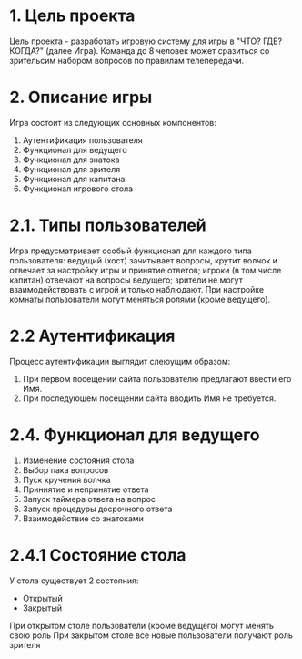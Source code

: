 # 1. Цель проекта

Цель проекта - разработать игровую систему для игры в "ЧТО? ГДЕ? КОГДА?" (далее Игра).
Команда до 8 человек может сразиться со зрительсим набором вопросов по правилам телепередачи.

# 2. Описание игры

Игра состоит из следующих основных компонентов: 

1. Аутентификация пользователя
2. Функционал для ведущего
3. Функционал для знатока
4. Функционал для зрителя
5. Функционал для капитана
6. Функционал игрового стола

# 2.1. Типы пользователей

Игра предусматривает особый функционал для каждого типа пользователя: 
ведущий (хост) зачитывает вопросы, крутит волчок и отвечает за настройку игры и принятие ответов; игроки (в том числе капитан) отвечают на вопросы ведущего; зрители не могут взаимодействовать с игрой и только наблюдают. При настройке комнаты пользователи могут меняться ролями (кроме ведущего).

# 2.2 Аутентификация

Процесс аутентификации выглядит слеюущим образом:
1. При первом посещении сайта пользователю предлагают ввести его Имя.
2. При последующем посещении сайта вводить Имя не требуется.

# 2.4. Функционал для ведущего

1. Изменение состояния стола
2. Выбор пака вопросов
3. Пуск кручения волчка
4. Приниятие и непринятие ответа
5. Запуск таймера ответа на вопрос
6. Запуск процедуры досрочного ответа
7. Взаимодействие со знатоками

# 2.4.1 Состояние стола

У стола существует 2 состояния:

* Открытый
* Закрытый

При открытом столе пользователи (кроме ведущего) могут менять свою роль
При закрытом столе все новые пользователи получают роль зрителя
